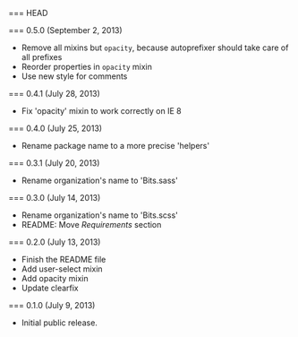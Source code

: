 === HEAD

=== 0.5.0 (September 2, 2013)

* Remove all mixins but `opacity`, because autoprefixer should take care of all
  prefixes
* Reorder properties in `opacity` mixin
* Use new style for comments

=== 0.4.1 (July 28, 2013)

* Fix 'opacity' mixin to work correctly on IE 8

=== 0.4.0 (July 25, 2013)

* Rename package name to a more precise 'helpers'

=== 0.3.1 (July 20, 2013)

* Rename organization's name to 'Bits.sass'

=== 0.3.0 (July 14, 2013)

* Rename organization's name to 'Bits.scss'
* README: Move _Requirements_ section

=== 0.2.0 (July 13, 2013)

* Finish the README file
* Add user-select mixin
* Add opacity mixin
* Update clearfix

=== 0.1.0 (July 9, 2013)

* Initial public release.